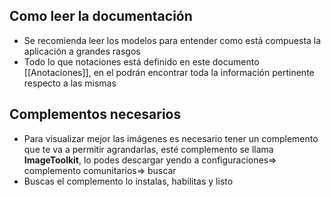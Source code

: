 ## Como leer la documentación 
- Se recomienda leer los modelos para entender como está compuesta la aplicación a grandes rasgos 
- Todo lo que notaciones está definido en este  documento [[Anotaciones]], en el podrán encontrar toda la información pertinente respecto a las mismas  
## Complementos necesarios 
- Para visualizar mejor las imágenes es necesario tener un complemento que te va a permitir agrandarlas, esté complemento se llama **ImageToolkit**, lo podes descargar yendo a configuraciones=> complemento comunitarios=> buscar
- Buscas el complemento lo instalas, habilitas y listo 